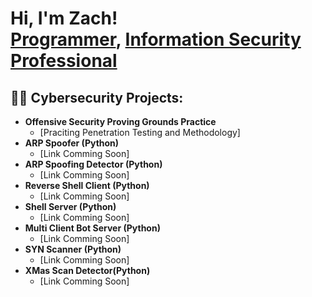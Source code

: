 <h1>Hi, I'm Zach! <br/><a href="https://github.com/zmiddle">Programmer</a>, <a href="https://www.linkedin.com/in/zach-middleton/">Information Security Professional</a></h1>

<h2>👨‍💻 Cybersecurity Projects:</h2>

- <b>Offensive Security Proving Grounds Practice</b>
  - [Praciting Penetration Testing and Methodology]
- <b>ARP Spoofer (Python)</b>
  - [Link Comming Soon]
- <b>ARP Spoofing Detector (Python)</b>
  - [Link Comming Soon]
- <b>Reverse Shell Client (Python)</b>
  - [Link Comming Soon]
- <b>Shell Server (Python)</b>
  - [Link Comming Soon]
- <b>Multi Client Bot Server (Python)</b>
  - [Link Comming Soon]
- <b>SYN Scanner (Python)</b>
  - [Link Comming Soon]
- <b>XMas Scan Detector(Python)</b>
  - [Link Comming Soon]

